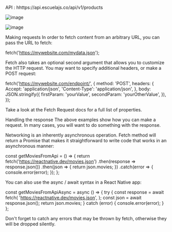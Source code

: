API : hhttps://api.escuelajs.co/api/v1/products

![image](https://user-images.githubusercontent.com/104414771/209472414-277353e6-b983-4aff-8b69-0a164c0e5513.png)

![image](https://user-images.githubusercontent.com/104414771/209472460-ef433800-a2cd-431c-84df-59325fc52373.png)


Making requests
In order to fetch content from an arbitrary URL, you can pass the URL to fetch:

fetch('https://mywebsite.com/mydata.json');

Fetch also takes an optional second argument that allows you to customize the HTTP request. You may want to specify additional headers, or make a POST request:

fetch('https://mywebsite.com/endpoint/', {
  method: 'POST',
  headers: {
    Accept: 'application/json',
    'Content-Type': 'application/json',
  },
  body: JSON.stringify({
    firstParam: 'yourValue',
    secondParam: 'yourOtherValue',
  }),
});

Take a look at the Fetch Request docs for a full list of properties.

Handling the response
The above examples show how you can make a request. In many cases, you will want to do something with the response.

Networking is an inherently asynchronous operation. Fetch method will return a Promise that makes it straightforward to write code that works in an asynchronous manner:

const getMoviesFromApi = () => {
  return fetch('https://reactnative.dev/movies.json')
    .then(response => response.json())
    .then(json => {
      return json.movies;
    })
    .catch(error => {
      console.error(error);
    });
};

You can also use the async / await syntax in a React Native app:

const getMoviesFromApiAsync = async () => {
  try {
    const response = await fetch(
      'https://reactnative.dev/movies.json',
    );
    const json = await response.json();
    return json.movies;
  } catch (error) {
    console.error(error);
  }
};

Don't forget to catch any errors that may be thrown by fetch, otherwise they will be dropped silently.

